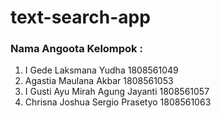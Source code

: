 # text-search-app

### Nama Angoota Kelompok :

1. I Gede Laksmana Yudha 		1808561049
2. Agastia Maulana Akbar	 	1808561053
3. I Gusti Ayu Mirah Agung Jayanti 	1808561057
4. Chrisna Joshua Sergio Prasetyo	1808561063
